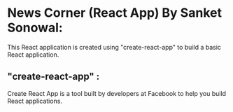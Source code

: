 # News Corner (React App) By Sanket Sonowal:

This React application is created using "create-react-app" to build a basic React application.

## "create-react-app" :

Create React App is a tool built by developers at Facebook to help you build React applications.


